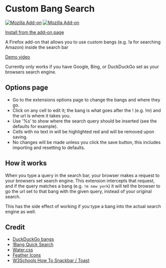 # Custom Bang Search

[![Mozilla Add-on](https://img.shields.io/amo/v/custombangsearch)](https://addons.mozilla.org/en-US/firefox/addon/custombangsearch/)
[![Mozilla Add-on](https://img.shields.io/amo/users/custombangsearch)](https://addons.mozilla.org/en-US/firefox/addon/custombangsearch/)

[Install from the add-on page](https://addons.mozilla.org/en-US/firefox/addon/custombangsearch/)

A Firefox add-on that allows you to use custom bangs (e.g. !a for searching Amazon) inside the search bar 

[Demo video](https://youtu.be/q41XyWYLEUM)

Currently only works if you have Google, Bing, or DuckDuckGo set as your browsers search engine.

## Options page

- Go to the extensions options page to change the bangs and where they go.
- Click on any cell to edit it; the bang is what goes after the ! (e.g. !m) and the url is where it takes you.
- Use '%s' to show where the search query should be inserted (see the defaults for example).
- Cells with no text in will be highlighted red and will be removed upon saving.
- No changes will be made unless you click the save button, this includes importing and resetting to defaults.

## How it works

When you type a query in the search bar, your browser makes a request to your browsers set search engine. This extension
intercepts that request, and if the query matches a bang (e.g. `!m new york`) it will tell the browser to go the url set
to that bang with the given query, instead of your original search.

This has the side effect of working if you type a bang into the actual search engine as well.

## Credit

- [DuckDuckGo bangs](https://duckduckgo.com/bang)
- [!Bang Quick Search](https://addons.mozilla.org/en-US/firefox/addon/bang-quick-search/)
- [Water.css](https://github.com/kognise/water.css)
- [Feather Icons](https://github.com/feathericons/feather)
- [W3Schools How To Snackbar / Toast](https://www.w3schools.com/howto/howto_js_snackbar.asp)
